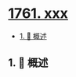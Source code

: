 # [1761. xxx](https://github.com/Tdahuyou/TNotes.leetcode/tree/main/notes/1761.%20xxx)

<!-- region:toc -->

- [1. 📝 概述](#1--概述)

<!-- endregion:toc -->

## 1. 📝 概述
